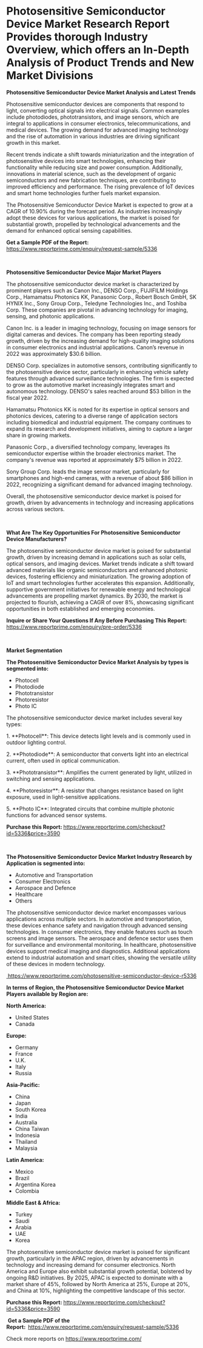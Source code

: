 <p><h1>Photosensitive Semiconductor Device Market Research Report Provides thorough Industry Overview, which offers an In-Depth Analysis of Product Trends and New Market Divisions</h1></p><p><strong>Photosensitive Semiconductor Device Market Analysis and Latest Trends</strong></p>
<p><p>Photosensitive semiconductor devices are components that respond to light, converting optical signals into electrical signals. Common examples include photodiodes, phototransistors, and image sensors, which are integral to applications in consumer electronics, telecommunications, and medical devices. The growing demand for advanced imaging technology and the rise of automation in various industries are driving significant growth in this market.</p><p>Recent trends indicate a shift towards miniaturization and the integration of photosensitive devices into smart technologies, enhancing their functionality while reducing size and power consumption. Additionally, innovations in material science, such as the development of organic semiconductors and new fabrication techniques, are contributing to improved efficiency and performance. The rising prevalence of IoT devices and smart home technologies further fuels market expansion.</p><p>The Photosensitive Semiconductor Device Market is expected to grow at a CAGR of 10.90% during the forecast period. As industries increasingly adopt these devices for various applications, the market is poised for substantial growth, propelled by technological advancements and the demand for enhanced optical sensing capabilities.</p></p>
<p><strong>Get a Sample PDF of the Report:&nbsp;</strong> <a href="https://www.reportprime.com/enquiry/request-sample/5336?utm_campaign=2302&utm_medium=2&utm_source=Github&utm_content=ia&utm_term=19032025&utm_id=photosensitive-semiconductor-device">https://www.reportprime.com/enquiry/request-sample/5336</a></p>
<p>&nbsp;</p>
<p><strong>Photosensitive Semiconductor Device Major Market Players</strong></p>
<p><p>The photosensitive semiconductor device market is characterized by prominent players such as Canon Inc., DENSO Corp., FUJIFILM Holdings Corp., Hamamatsu Photonics KK, Panasonic Corp., Robert Bosch GmbH, SK HYNIX Inc., Sony Group Corp., Teledyne Technologies Inc., and Toshiba Corp. These companies are pivotal in advancing technology for imaging, sensing, and photonic applications.</p><p>Canon Inc. is a leader in imaging technology, focusing on image sensors for digital cameras and devices. The company has been reporting steady growth, driven by the increasing demand for high-quality imaging solutions in consumer electronics and industrial applications. Canon’s revenue in 2022 was approximately $30.6 billion.</p><p>DENSO Corp. specializes in automotive sensors, contributing significantly to the photosensitive device sector, particularly in enhancing vehicle safety features through advanced surveillance technologies. The firm is expected to grow as the automotive market increasingly integrates smart and autonomous technology. DENSO's sales reached around $53 billion in the fiscal year 2022.</p><p>Hamamatsu Photonics KK is noted for its expertise in optical sensors and photonics devices, catering to a diverse range of application sectors including biomedical and industrial equipment. The company continues to expand its research and development initiatives, aiming to capture a larger share in growing markets. </p><p>Panasonic Corp., a diversified technology company, leverages its semiconductor expertise within the broader electronics market. The company's revenue was reported at approximately $75 billion in 2022. </p><p>Sony Group Corp. leads the image sensor market, particularly for smartphones and high-end cameras, with a revenue of about $86 billion in 2022, recognizing a significant demand for advanced imaging technology. </p><p>Overall, the photosensitive semiconductor device market is poised for growth, driven by advancements in technology and increasing applications across various sectors.</p></p>
<p>&nbsp;</p>
<p><strong>What Are The Key Opportunities For Photosensitive Semiconductor Device Manufacturers?</strong></p>
<p><p>The photosensitive semiconductor device market is poised for substantial growth, driven by increasing demand in applications such as solar cells, optical sensors, and imaging devices. Market trends indicate a shift toward advanced materials like organic semiconductors and enhanced photonic devices, fostering efficiency and miniaturization. The growing adoption of IoT and smart technologies further accelerates this expansion. Additionally, supportive government initiatives for renewable energy and technological advancements are propelling market dynamics. By 2030, the market is projected to flourish, achieving a CAGR of over 8%, showcasing significant opportunities in both established and emerging economies.</p></p>
<p><strong>Inquire or Share Your Questions If Any Before Purchasing This Report:</strong> <a href="https://www.reportprime.com/enquiry/pre-order/5336?utm_campaign=2302&utm_medium=2&utm_source=Github&utm_content=ia&utm_term=19032025&utm_id=photosensitive-semiconductor-device">https://www.reportprime.com/enquiry/pre-order/5336</a></p>
<p>&nbsp;</p>
<p><strong>Market Segmentation</strong></p>
<p><strong>The Photosensitive Semiconductor Device Market Analysis by types is segmented into:</strong></p>
<p><ul><li>Photocell</li><li>Photodiode</li><li>Phototransistor</li><li>Photoresistor</li><li>Photo IC</li></ul></p>
<p><p>The photosensitive semiconductor device market includes several key types: </p><p>1. **Photocell**: This device detects light levels and is commonly used in outdoor lighting control.</p><p>2. **Photodiode**: A semiconductor that converts light into an electrical current, often used in optical communication.</p><p>3. **Phototransistor**: Amplifies the current generated by light, utilized in switching and sensing applications.</p><p>4. **Photoresistor**: A resistor that changes resistance based on light exposure, used in light-sensitive applications.</p><p>5. **Photo IC**: Integrated circuits that combine multiple photonic functions for advanced sensor systems.</p></p>
<p><strong>Purchase this Report:&nbsp;</strong><a href="https://www.reportprime.com/checkout?id=5336&price=3590&utm_campaign=2302&utm_medium=2&utm_source=Github&utm_content=ia&utm_term=19032025&utm_id=photosensitive-semiconductor-device">https://www.reportprime.com/checkout?id=5336&price=3590</a></p>
<p>&nbsp;</p>
<p><strong>The Photosensitive Semiconductor Device Market Industry Research by Application is segmented into:</strong></p>
<p><ul><li>Automotive and Transportation</li><li>Consumer Electronics</li><li>Aerospace and Defence</li><li>Healthcare</li><li>Others</li></ul></p>
<p><p>The photosensitive semiconductor device market encompasses various applications across multiple sectors. In automotive and transportation, these devices enhance safety and navigation through advanced sensing technologies. In consumer electronics, they enable features such as touch screens and image sensors. The aerospace and defence sector uses them for surveillance and environmental monitoring. In healthcare, photosensitive devices support medical imaging and diagnostics. Additional applications extend to industrial automation and smart cities, showing the versatile utility of these devices in modern technology.</p></p>
<p><a href="https://www.reportprime.com/photosensitive-semiconductor-device-r5336?utm_campaign=2302&utm_medium=2&utm_source=Github&utm_content=ia&utm_term=19032025&utm_id=photosensitive-semiconductor-device">&nbsp;https://www.reportprime.com/photosensitive-semiconductor-device-r5336</a></p>
<p><strong>In terms of Region, the Photosensitive Semiconductor Device Market Players available by Region are:</strong></p>
<p>
    <p> <strong> North America: </strong>
        <ul>
            <li>United States</li>
            <li>Canada</li>
        </ul>
        </p> 
    <p> <strong> Europe: </strong>
        <ul>
            <li>Germany</li>
            <li>France</li>
            <li>U.K.</li>
            <li>Italy</li>
            <li>Russia</li>
        </ul>
        </p> 
    <p> <strong> Asia-Pacific: </strong>
        <ul>
            <li>China</li>
            <li>Japan</li>
            <li>South Korea</li>
            <li>India</li>
            <li>Australia</li>
            <li>China Taiwan</li>
            <li>Indonesia</li>
            <li>Thailand</li>
            <li>Malaysia</li>
        </ul>
        </p> 
    <p> <strong> Latin America: </strong>
        <ul>
            <li>Mexico</li>
            <li>Brazil</li>
            <li>Argentina Korea</li>
            <li>Colombia</li>
        </ul>
        </p> 
    <p> <strong> Middle East & Africa: </strong>
        <ul>
            <li>Turkey</li>
            <li>Saudi</li>
            <li>Arabia</li>
            <li>UAE</li>
            <li>Korea</li>
        </ul>
    </p>
    </p>
<p><p>The photosensitive semiconductor device market is poised for significant growth, particularly in the APAC region, driven by advancements in technology and increasing demand for consumer electronics. North America and Europe also exhibit substantial growth potential, bolstered by ongoing R&D initiatives. By 2025, APAC is expected to dominate with a market share of 45%, followed by North America at 25%, Europe at 20%, and China at 10%, highlighting the competitive landscape of this sector.</p></p>
<p><strong>Purchase this Report: </strong><a href="https://www.reportprime.com/checkout?id=5336&price=3590&utm_campaign=2302&utm_medium=2&utm_source=Github&utm_content=ia&utm_term=19032025&utm_id=photosensitive-semiconductor-device">https://www.reportprime.com/checkout?id=5336&price=3590</a></p>
<p>&nbsp;<strong>Get a Sample PDF of the Report:&nbsp;&nbsp;</strong><a href="https://www.reportprime.com/enquiry/request-sample/5336?utm_campaign=2302&utm_medium=2&utm_source=Github&utm_content=ia&utm_term=19032025&utm_id=photosensitive-semiconductor-device">https://www.reportprime.com/enquiry/request-sample/5336</a></p>
<p><strong></strong></p>
<p>Check more reports on <a href="https://www.reportprime.com/?utm_campaign=2302&utm_medium=2&utm_source=Github&utm_content=ia&utm_term=19032025&utm_id=photosensitive-semiconductor-device">https://www.reportprime.com/</a></p>